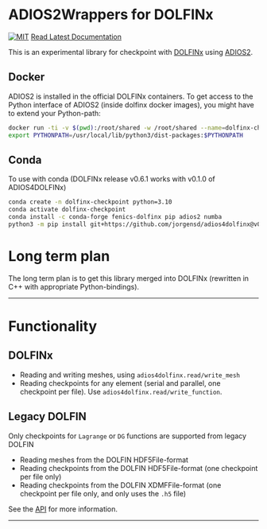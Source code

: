 # ADIOS2Wrappers for DOLFINx

[![MIT](https://img.shields.io/github/license/jorgensd/adios4dolfinx)](LICENSE)
[Read Latest Documentation](https://jsdokken.com/adios4dolfinx/)

This is an experimental library for checkpoint with [DOLFINx](https://github.com/FEniCS/dolfinx/) using [ADIOS2](https://adios2.readthedocs.io/en/latest/).

## Docker
ADIOS2 is installed in the official DOLFINx containers.
To get access to the Python interface of ADIOS2 (inside dolfinx docker images), you might have to extend your Python-path:
```bash
docker run -ti -v $(pwd):/root/shared -w /root/shared --name=dolfinx-checkpoint ghcr.io/fenics/dolfinx/dolfinx:nightly
export PYTHONPATH=/usr/local/lib/python3/dist-packages:$PYTHONPATH
```

## Conda
To use with conda (DOLFINx release v0.6.1 works with v0.1.0 of ADIOS4DOLFINx)
```bash
conda create -n dolfinx-checkpoint python=3.10
conda activate dolfinx-checkpoint
conda install -c conda-forge fenics-dolfinx pip adios2 numba
python3 -m pip install git+https://github.com/jorgensd/adios4dolfinx@v0.1.0
```

# Long term plan
The long term plan is to get this library merged into DOLFINx (rewritten in C++ with appropriate Python-bindings).
_________________

# Functionality 

## DOLFINx
- Reading and writing meshes, using `adios4dolfinx.read/write_mesh`
- Reading checkpoints for any element (serial and parallel, one checkpoint per file). Use `adios4dolfinx.read/write_function`.


## Legacy DOLFIN
Only checkpoints for `Lagrange` or `DG` functions are supported from legacy DOLFIN
- Reading meshes from the DOLFIN HDF5File-format
- Reading checkpoints from the DOLFIN HDF5File-format (one checkpoint per file only)
- Reading checkpoints from the DOLFIN XDMFFile-format (one checkpoint per file only, and only uses the `.h5` file)

See the [API](./docs/api) for more information.
_________________

